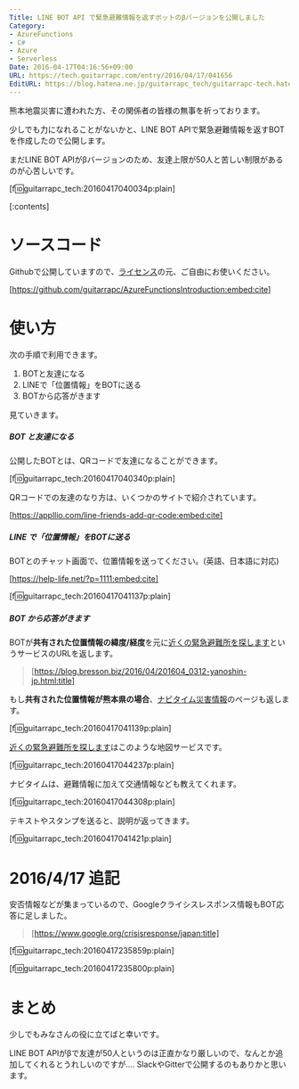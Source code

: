 ```yaml
---
Title: LINE BOT API で緊急避難情報を返すボットのβバージョンを公開しました
Category:
- AzureFunctions
- C#
- Azure
- Serverless
Date: 2016-04-17T04:16:56+09:00
URL: https://tech.guitarrapc.com/entry/2016/04/17/041656
EditURL: https://blog.hatena.ne.jp/guitarrapc_tech/guitarrapc-tech.hatenablog.com/atom/entry/10328537792371437107
---
```


熊本地震災害に遭われた方、その関係者の皆様の無事を祈っております。

少しでも力になれることがないかと、LINE BOT APIで緊急避難情報を返すBOTを作成したので公開します。

まだLINE BOT APIがβバージョンのため、友達上限が50人と苦しい制限があるのが心苦しいです。

[f:id:guitarrapc_tech:20160417040034p:plain]


[:contents]

# ソースコード

Githubで公開していますので、[ライセンス](https://github.com/guitarrapc/AzureFunctionsIntroduction/blob/master/LICENSE)の元、ご自由にお使いください。

[https://github.com/guitarrapc/AzureFunctionsIntroduction:embed:cite]

# 使い方

次の手順で利用できます。

1. BOTと友達になる
1. LINEで「位置情報」をBOTに送る
1. BOTから応答がきます

見ていきます。

##### BOT と友達になる

公開したBOTとは、QRコードで友達になることができます。

[f:id:guitarrapc_tech:20160417040340p:plain]

QRコードでの友達のなり方は、いくつかのサイトで紹介されています。

[https://appllio.com/line-friends-add-qr-code:embed:cite]

##### LINE で「位置情報」をBOTに送る

BOTとのチャット画面で、位置情報を送ってください。(英語、日本語に対応)

[https://help-life.net/?p=1111:embed:cite]

[f:id:guitarrapc_tech:20160417041137p:plain]


##### BOT から応答がきます

BOTが**共有された位置情報の緯度/経度**を元に[近くの緊急避難所を探します](https://0312.yanoshin.jp/rescue/index/)というサービスのURLを返します。

> [https://blog.bresson.biz/2016/04/201604_0312-yanoshin-jp.html:title]


もし**共有された位置情報が熊本県の場合**、[ナビタイム災害情報](https://www.navitime.co.jp/saigai/?from=pctop)のページも返します。

[f:id:guitarrapc_tech:20160417041139p:plain]

 [近くの緊急避難所を探します](https://0312.yanoshin.jp/rescue/index/)はこのような地図サービスです。

[f:id:guitarrapc_tech:20160417044237p:plain]

ナビタイムは、避難情報に加えて交通情報なども教えてくれます。

[f:id:guitarrapc_tech:20160417044308p:plain]

テキストやスタンプを送ると、説明が返ってきます。

[f:id:guitarrapc_tech:20160417041421p:plain]

# 2016/4/17 追記

安否情報などが集まっているので、Googleクライシスレスポンス情報もBOT応答に足しました。

> [https://www.google.org/crisisresponse/japan:title]

[f:id:guitarrapc_tech:20160417235859p:plain]

[f:id:guitarrapc_tech:20160417235800p:plain]



# まとめ

少しでもみなさんの役に立てばと幸いです。

LINE BOT APIがβで友達が50人というのは正直かなり厳しいので、なんとか追加してくれるとうれしいのですが.... SlackやGitterで公開するのもありかと思います。
